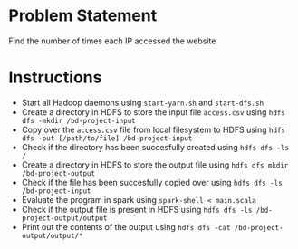 # Problem Statement

Find the number of times each IP accessed the website

# Instructions

- Start all Hadoop daemons using `start-yarn.sh` and `start-dfs.sh`
- Create a directory in HDFS to store the input file `access.csv` using `hdfs dfs -mkdir /bd-project-input`
- Copy over the `access.csv` file from local filesystem to HDFS using `hdfs dfs -put [/path/to/file] /bd-project-input`
- Check if the directory has been succesfully created using `hdfs dfs -ls /`
- Create a directory in HDFS to store the output file using `hdfs dfs mkdir /bd-project-output`
- Check if the file has been succesfully copied over using `hdfs dfs -ls /bd-project-input`
- Evaluate the program in spark using `spark-shell < main.scala`
- Check if the output file is present in HDFS using `hdfs dfs -ls /bd-project-output/output`
- Print out the contents of the output using `hdfs dfs -cat /bd-project-output/output/*`

